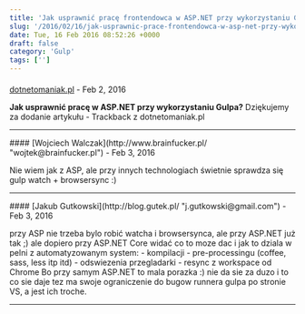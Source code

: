 ```yaml
---
title: 'Jak usprawnić pracę frontendowca w ASP.NET przy wykorzystaniu Gulpa?'
slug: '/2016/02/16/jak-usprawnic-prace-frontendowca-w-asp-net-przy-wykorzystaniu-gulpa/'
date: Tue, 16 Feb 2016 08:52:26 +0000
draft: false
category: 'Gulp'
tags: ['']
---
```



#### 
[dotnetomaniak.pl](http://dotnetomaniak.pl/Jak-usprawnic-prace-w-ASPNET-przy-wykorzystaniu-Gulpa "") - <time datetime="2016-02-16 09:56:38">Feb 2, 2016</time>

**Jak usprawnić pracę w ASP.NET przy wykorzystaniu Gulpa?** Dziękujemy za dodanie artykułu - Trackback z dotnetomaniak.pl
<hr />
#### 
[Wojciech Walczak](http://www.brainfucker.pl/ "wojtek@brainfucker.pl") - <time datetime="2016-02-17 09:34:00">Feb 3, 2016</time>

Nie wiem jak z ASP, ale przy innych technologiach świetnie sprawdza się gulp watch + browsersync :)
<hr />
#### 
[Jakub Gutkowski](http://blog.gutek.pl/ "j.gutkowski@gmail.com") - <time datetime="2016-02-17 10:51:00">Feb 3, 2016</time>

przy ASP nie trzeba bylo robić watcha i browsersynca, ale przy ASP.NET już tak ;) ale dopiero przy ASP.NET Core widać co to moze dac i jak to dziala w pelni z automatyzowanym system: - kompilacji - pre-processingu (coffee, sass, less itp itd) - odswiezenia przegladarki - resync z workspace od Chrome Bo przy samym ASP.NET to mala porazka :) nie da sie za duzo i to co sie daje tez ma swoje ograniczenie do bugow runnera gulpa po stronie VS, a jest ich troche.
<hr />
